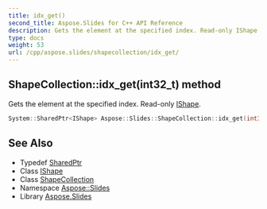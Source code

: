 ```yaml
---
title: idx_get()
second_title: Aspose.Slides for C++ API Reference
description: Gets the element at the specified index. Read-only IShape.
type: docs
weight: 53
url: /cpp/aspose.slides/shapecollection/idx_get/
---
```

## ShapeCollection::idx_get(int32_t) method


Gets the element at the specified index. Read-only [IShape](../../ishape/).

```cpp
System::SharedPtr<IShape> Aspose::Slides::ShapeCollection::idx_get(int32_t index) override
```

## See Also

* Typedef [SharedPtr](../../system/sharedptr/)
* Class [IShape](../ishape/)
* Class [ShapeCollection](./)
* Namespace [Aspose::Slides](../)
* Library [Aspose.Slides](../../)